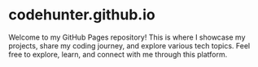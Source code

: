 # codehunter.github.io
Welcome to my GitHub Pages repository! This is where I showcase my projects, share my coding journey, and explore various tech topics. Feel free to explore, learn, and connect with me through this platform.
